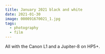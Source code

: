 ```yaml
---
title: January 2021 black and white 
date: 2021-01-30
image: 000091670021_1.jpg
tags:
  - photography
  - film
---
```


All with the <nuxt-link to="/posts/canon-L1-review">Canon L1</nuxt-link> and a Jupiter-8 on HP5+.


<v-img src="000091670021_1.jpg" alt="bar" :dirp="dir"></v-img>
<v-img src="000091680005.jpg" alt="bar" :dirp="dir"></v-img>
<v-img src="000091660009.jpg" alt="bar" :dirp="dir"></v-img>
<v-img src="000091680021.jpg" alt="bar" :dirp="dir"></v-img>
<v-img src="000091660019.jpg" alt="bar" :dirp="dir"></v-img>
<v-img src="000091670003.jpg" alt="bar" :dirp="dir"></v-img>
<v-img src="000091670017.jpg" alt="bar" :dirp="dir"></v-img>
<v-img src="000091680016_1.jpg" alt="bar" :dirp="dir"></v-img>
<v-img src="000091670015.jpg" alt="bar" :dirp="dir"></v-img>
<v-img src="000091670018.jpg" alt="bar" :dirp="dir"></v-img>
<v-img src="000091670019.jpg" alt="bar" :dirp="dir"></v-img>
<v-img src="000091670022.jpg" alt="bar" :dirp="dir"></v-img>
<v-img src="000091680006.jpg" alt="bar" :dirp="dir"></v-img>
<v-img src="000091680031.jpg" alt="bar" :dirp="dir"></v-img>
